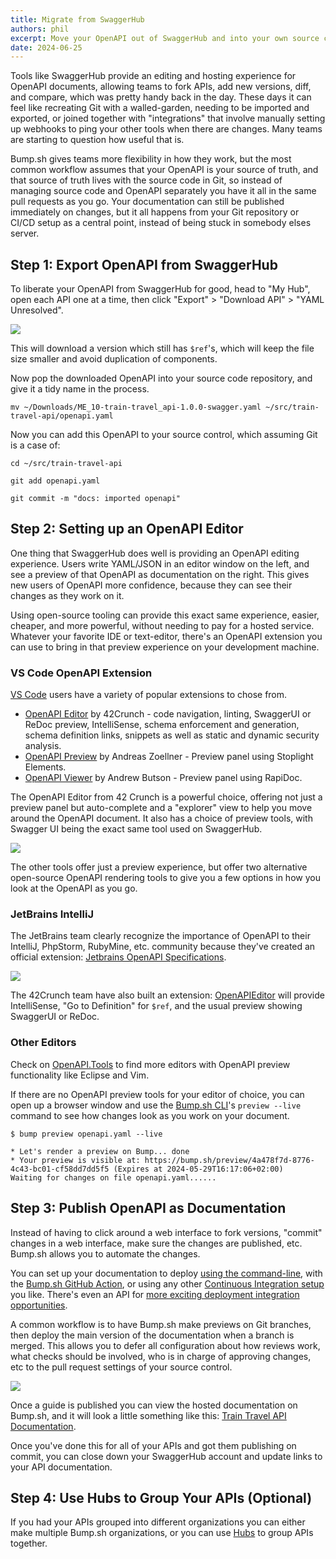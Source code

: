 ```yaml
---
title: Migrate from SwaggerHub
authors: phil
excerpt: Move your OpenAPI out of SwaggerHub and into your own source control, so you can control more of the workflow with all the same benefits.
date: 2024-06-25
---
```


Tools like SwaggerHub provide an editing and hosting experience for OpenAPI documents, allowing teams to fork APIs, add new versions, diff, and compare, which was pretty handy back in the day. These days it can feel like recreating Git with a walled-garden, needing to be imported and exported, or joined together with "integrations" that involve manually setting up webhooks to ping your other tools when there are changes. Many teams are starting to question how useful that is.

Bump.sh gives teams more flexibility in how they work, but the most common workflow assumes that your OpenAPI is your source of truth, and that source of truth lives with the source code in Git, so instead of managing source code and OpenAPI separately you have it all in the same pull requests as you go. Your documentation can still be published immediately on changes, but it all happens from your Git repository or CI/CD setup as a central point, instead of being stuck in somebody elses server.

## Step 1: Export OpenAPI from SwaggerHub

To liberate your OpenAPI from SwaggerHub for good, head to "My Hub", open each API one at a time, then click "Export" > "Download API" > "YAML Unresolved".

![](/images/guides/migrating-from-swaggerhub/export-from-swaggerhub.png)

This will download a version which still has `$ref`'s, which will keep the file size smaller and avoid duplication of components.

Now pop the downloaded OpenAPI into your source code repository, and give it a tidy name in the process.

```
mv ~/Downloads/ME_10-train-travel_api-1.0.0-swagger.yaml ~/src/train-travel-api/openapi.yaml
```

Now you can add this OpenAPI to your source control, which assuming Git is a case of:

```
cd ~/src/train-travel-api

git add openapi.yaml

git commit -m "docs: imported openapi"
```

## Step 2: Setting up an OpenAPI Editor

One thing that SwaggerHub does well is providing an OpenAPI editing experience. Users write YAML/JSON in an editor window on the left, and see a preview of that OpenAPI as documentation on the right. This gives new users of OpenAPI more confidence, because they can see their changes as they work on it.

Using open-source tooling can provide this exact same experience, easier, cheaper, and more powerful, without needing to pay for a hosted service. Whatever your favorite IDE or text-editor, there's an OpenAPI extension you can use to bring in that preview experience on your development machine. 

### VS Code OpenAPI Extension

[VS Code](https://code.visualstudio.com/) users have a variety of popular extensions to chose from.

- [OpenAPI Editor](https://marketplace.visualstudio.com/items?itemName=42Crunch.vscode-openapi) by 42Crunch - code navigation, linting, SwaggerUI or ReDoc preview, IntelliSense, schema enforcement and generation, schema definition links, snippets as well as static and dynamic security analysis.
- [OpenAPI Preview](https://marketplace.visualstudio.com/items?itemName=zoellner.openapi-preview) by Andreas Zoellner - Preview panel using Stoplight Elements.
- [OpenAPI Viewer](https://marketplace.visualstudio.com/items?itemName=AndrewButson.vscode-openapi-viewer) by Andrew Butson - Preview panel using RapiDoc.

The OpenAPI Editor from 42 Crunch is a powerful choice, offering not just a preview panel but auto-complete and a "explorer" view to help you move around the OpenAPI document. It also has a choice of preview tools, with Swagger UI being the exact same tool used on SwaggerHub. 

![](/images/guides/migrating-from-swaggerhub/42crunch-openapi-editor.png)

The other tools offer just a preview experience, but offer two alternative open-source OpenAPI rendering tools to give you a few options in how you look at the OpenAPI as you go.

### JetBrains IntelliJ

The JetBrains team clearly recognize the importance of OpenAPI to their IntelliJ, PhpStorm, RubyMine, etc. community because they've created an official extension: [Jetbrains OpenAPI Specifications](https://plugins.jetbrains.com/plugin/14394-openapi-specifications).

![](/images/guides/migrating-from-swaggerhub/jetbrains-openapi-specifications.png)

The 42Crunch team have also built an extension: [OpenAPI​ Editor](https://plugins.jetbrains.com/plugin/14837-openapi-swagger-editor) will provide IntelliSense, "Go to Definition" for `$ref`, and the usual preview showing SwaggerUI or ReDoc.

### Other Editors

Check on [OpenAPI.Tools](https://openapi.tools/) to find more editors with OpenAPI preview functionality like Eclipse and Vim. 

If there are no OpenAPI preview tools for your editor of choice, you can open up a browser window and use the [Bump.sh CLI](https://github.com/bump-sh/cli)'s `preview --live` command to see how changes look as you work on your document.

```
$ bump preview openapi.yaml --live

* Let's render a preview on Bump... done
* Your preview is visible at: https://bump.sh/preview/4a478f7d-8776-4c43-bc01-cf58dd7dd5f5 (Expires at 2024-05-29T16:17:06+02:00)
Waiting for changes on file openapi.yaml......
```

## Step 3: Publish OpenAPI as Documentation

Instead of having to click around a web interface to fork versions, "commit" changes in a web interface, make sure the changes are published, etc. Bump.sh allows you to automate the changes. 

You can set up your documentation to deploy [using the command-line](https://docs.bump.sh/help/continuous-integration/cli/), with the [Bump.sh GitHub Action](https://docs.bump.sh/help/continuous-integration/github-actions/), or using any other [Continuous Integration setup](https://docs.bump.sh/help/continuous-integration/ci/) you like. There's even an API for [more exciting deployment integration opportunities](https://docs.bump.sh/help/continuous-integration/api/). 

A common workflow is to have Bump.sh make previews on Git branches, then deploy the main version of the documentation when a branch is merged. This allows you to defer all configuration about how reviews work, what checks should be involved, who is in charge of approving changes, etc to the pull request settings of your source control. 

![](/images/guides/migrating-from-swaggerhub/bump-pull-request.png)

Once a guide is published you can view the hosted documentation on Bump.sh, and it will look a little something like this: [Train Travel API Documentation](https://bump.sh/bump-examples/doc/train-travel-api).

Once you've done this for all of your APIs and got them publishing on commit, you can close down your SwaggerHub account and update links to your API documentation.

## Step 4: Use Hubs to Group Your APIs (Optional)

If you had your APIs grouped into different organizations you can either make multiple Bump.sh organizations, or you can use [Hubs](https://docs.bump.sh/help/hubs/) to group APIs together.
